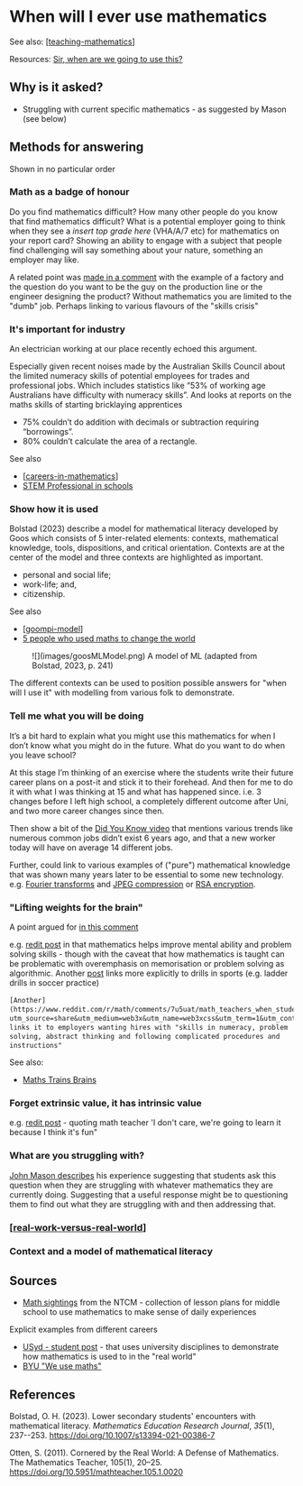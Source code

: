 # When will I ever use mathematics

See also: [[teaching-mathematics]]

Resources: [Sir, when are we going to use this?](https://djon.es/blog/2011/05/03/sir-when-are-we-going-to-use-this/)

## Why is it asked?

- Struggling with current specific mathematics - as suggested by Mason (see below)

## Methods for answering

Shown in no particular order

### Math as a badge of honour

Do you find mathematics difficult? How many other people do you know that find mathematics difficult? What is a potential employer going to think when they see a *insert top grade here* (VHA/A/7 etc) for mathematics on your report card? Showing an ability to engage with a subject that people find challenging will say something about your nature, something an employer may like.

A related point was [made in a comment](https://djon.es/blog/2011/05/03/sir-when-are-we-going-to-use-this/#comment-64) with the example of a factory and the question do you want to be the guy on the production line or the engineer designing the product? Without mathematics you are limited to the "dumb" job.  Perhaps linking to various flavours of the "skills crisis"

### It's important for industry

An electrician working at our place recently echoed this argument.

Especially given recent noises made by the Australian Skills Council about the limited numeracy skills of potential employees for trades and professional jobs. Which includes statistics like “53% of working age Australians have difficulty with numeracy skills”. And looks at reports on the maths skills of starting bricklaying apprentices

- 75% couldn’t do addition with decimals or subtraction requiring “borrowings”.
- 80% couldn’t calculate the area of a rectangle.

See also 

- [[careers-in-mathematics]]
- [STEM Professional in schools](https://www.csiro.au/en/education/programs/stem-professionals-in-schools)

### Show how it is used

Bolstad (2023) describe a model for mathematical literacy developed by Goos which consists of 5 inter-related elements: contexts, mathematical knowledge, tools, dispositions, and critical orientation. Contexts are at the center of the model and three contexts are highlighted as important. 

- personal and social life;
- work-life; and,
- citizenship.

See also

- [[goompi-model]]
- [5 people who used maths to change the world](https://education.nsw.gov.au/schooling/parents-and-carers/going-to-school/everyday-maths/high-school/resources/five-people-who-used-maths-to-change-the-world-years-7-and-8)

<figure markdown>
![](images/goosMLModel.png)
<caption>A model of ML (adapted from Bolstad, 2023, p. 241)</caption>
</figure>

The different contexts can be used to position possible answers for "when will I use it" with modelling from various folk to demonstrate.

### Tell me what you will be doing

It’s a bit hard to explain what you might use this mathematics for when I don’t know what you might do in the future. What do you want to do when you leave school?

At this stage I’m thinking of an exercise where the students write their future career plans on a post-it and stick it to their forehead. And then for me to do it with what I was thinking at 15 and what has happened since. i.e. 3 changes before I left high school, a completely different outcome after Uni, and two more career changes since then.

Then show a bit of the [Did You Know video](https://www.youtube.com/watch?v=cL9Wu2kWwSY&embeds_referring_euri=https%3A%2F%2Fdjon.es%2F&feature=emb_imp_woyt) that mentions various trends like numerous common jobs didn’t exist 6 years ago, and that a new worker today will have on average 14 different jobs.

Further, could link to various examples of ("pure") mathematical knowledge that was shown many years later to be essential to some new technology. e.g. [Fourier transforms](https://en.wikipedia.org/wiki/Fourier_transform) and [JPEG compression](https://en.wikipedia.org/wiki/JPEG#JPEG_codec_example) or [RSA encryption](https://en.wikipedia.org/wiki/RSA_(cryptosystem)).

### "Lifting weights for the brain"

A point argued for [in this comment](https://djon.es/blog/2011/05/03/sir-when-are-we-going-to-use-this/#comment-65)

e.g. [redit post](https://www.reddit.com/r/math/comments/7u5uat/math_teachers_when_students_inevitably_ask_when/dthtqxs/?utm_source=share&utm_medium=web3x&utm_name=web3xcss&utm_term=1&utm_content=share_button) in that mathematics helps improve mental ability and problem solving skills - though with the caveat that how mathematics is taught can be problematic with overemphasis on memorisation or problem solving as algorithmic. Another [post](https://www.reddit.com/r/math/comments/7u5uat/math_teachers_when_students_inevitably_ask_when/dtipbyz/?utm_source=share&utm_medium=web3x&utm_name=web3xcss&utm_term=1&utm_content=share_button) links more explicitly to drills in sports (e.g. ladder drills in soccer practice)

    [Another](https://www.reddit.com/r/math/comments/7u5uat/math_teachers_when_students_inevitably_ask_when/dti6e89/?utm_source=share&utm_medium=web3x&utm_name=web3xcss&utm_term=1&utm_content=share_button) links it to employers wanting hires with "skills in numeracy, problem solving, abstract thinking and following complicated procedures and instructions"

See also:

- [Maths Trains Brains](https://education.nsw.gov.au/schooling/parents-and-carers/going-to-school/everyday-maths)

### Forget extrinsic value, it has intrinsic value

e.g. [redit post](https://www.reddit.com/r/math/comments/7u5uat/math_teachers_when_students_inevitably_ask_when/dthvr02/?utm_source=share&utm_medium=web3x&utm_name=web3xcss&utm_term=1&utm_content=share_button) - quoting math teacher 'I don't care, we're going to learn it because I think it's fun"

### What are you struggling with?

[John Mason describes](https://educationblog.oup.com/secondary/maths/why-are-we-doing-this-miss) his experience suggesting that students ask this question when they are struggling with whatever mathematics they are currently doing. Suggesting that a useful response might be to questioning them to find out what they are struggling with and then addressing that.

### [[real-work-versus-real-world]]

### Context and a model of mathematical literacy



## Sources 

- [Math sightings](https://www.nctm.org/Classroom-Resources/Features/Math-Sightings/) from the NTCM - collection of lesson plans for middle school to use mathematics to make sense of daily experiences

Explicit examples from different careers
- [USyd - student post](https://www.sydney.edu.au/study/student-life/student-news/2019/08/01/when-will-i-ever-use-maths.html) - that uses university disciplines to demonstrate how mathematics is used to in the "real world"
- [BYU "We use maths"](http://weusemath.org/?page_id=800)

## References

Bolstad, O. H. (2023). Lower secondary students' encounters with mathematical literacy. *Mathematics Education Research Journal*, *35*(1), 237--253. <https://doi.org/10.1007/s13394-021-00386-7>

Otten, S. (2011). Cornered by the Real World: A Defense of Mathematics. The Mathematics Teacher, 105(1), 20–25. https://doi.org/10.5951/mathteacher.105.1.0020


[//begin]: # "Autogenerated link references for markdown compatibility"
[teaching-mathematics]: teaching-mathematics "Teaching Mathematics"
[careers-in-mathematics]: careers-in-mathematics "Careers in mathematics"
[goompi-model]: cser-mooc%2Fgoompi-model "Goompi model"
[real-work-versus-real-world]: real-work-versus-real-world "Real work versus Real world"
[//end]: # "Autogenerated link references"